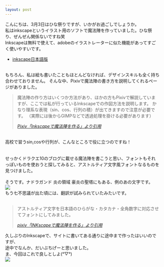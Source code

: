 ```yaml
---
layout: post
---
```

こんにちは、3月3日はひな祭りですが、いかがお過ごしでしょうか。<br>
私はinkscapeというイラスト用のソフトで魔法陣を作っていました。ひな祭り、ぜんぜん関係ないですね笑<br>
Inkscapeは無料で使えて、adobeのイラストレーターに似た機能があってすごく使いやすいです。
<ul>
    <li><a href="https://inkscape.org/ja/">inkscape日本語版</a></li>
</ul>

<br>
もちろん、私は絵も書いたこともほとんどなければ、デザインスキルも全く持ち合わせておりません。
そんな中、Pixivで魔法陣の書き方を説明してくれるページがありました。
<br>
<blockquote>
	<p>魔法陣の作り方はいくつか方法があり、ほかの方もPixivで解説していますが、ここでは私が行っているInkscapeでの作図方法を説明します。
    かなり理系な表現（sin、cos、行列の積）が出てきますので注意が必要です。
    （実際には後からGIMPなどで透過処理を掛ける必要があります）</p>
	<cite lang="ja"><a href="https://www.pixiv.net/member_illust.php?mode=manga&illust_id=61782219" target="_blank" rel="nofollow">Pixiv「Inkscapeで魔法陣を作る」より引用</a></cite>
</blockquote>
<br>
高校で習うsin,cosや行列が、こんなところで役に立つのですね！
<br>
<br>
<br>
せっかくドラクエ10のブログに載せる魔法陣を書こうと思い、フォントもそれっぽいものを使おうと探してみると、アストルティア文字風フォントなるものを見つけました。
<br><br>
そうです。ナドラガンド 炎の領域 豪炎の聖塔にもある、例のあの文字です。
<br>
<img src="{{ site.baseurl }}/images/IMG_1476.JPG">
<br>
もう七不思議が出た頃には、翻訳が試みられていたみたいです。
<br>

<br>
<blockquote>
	<p>アストルティア文字を日本語のひらがな・カタカナ・全角数字に対応させてフォントにしてみました。</p>
	<cite lang="ja"><a href="http://dq10lisa.net/dq10_font.html" target="_blank" rel="nofollow">pixiv「INKscapeで魔法陣を作る」より引用</a></cite>
</blockquote>

久しぶりのInkscapeで、サイトに書いてある通りに途中まで作ったはいいのですが、
<br>
途中でなんか、だいぶちげーと思いました。
<br>
ま、今回はこれで良しとしよ(°▽°)
<br>
<img src="{{ site.baseurl }}/images/image4889.png">